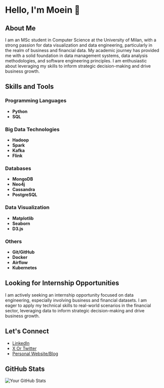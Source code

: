 
# Hello, I'm Moein 👋

## About Me

I am an MSc student in Computer Science at the University of Milan, with a strong passion for data visualization and data engineering, particularly in the realm of business and financial data. My academic journey has provided me with a solid foundation in data management systems, data analysis methodologies, and software engineering principles. I am enthusiastic about leveraging my skills to inform strategic decision-making and drive business growth.

## Skills and Tools

### Programming Languages
- **Python**
- **SQL**

### Big Data Technologies
- **Hadoop**
- **Spark**
- **Kafka**
- **Flink**

### Databases
- **MongoDB**
- **Neo4j**
- **Cassandra**
- **PostgreSQL**

### Data Visualization
- **Matplotlib**
- **Seaborn**
- **D3.js**

### Others
- **Git/GitHub**
- **Docker**
- **Airflow**
- **Kubernetes**

## Looking for Internship Opportunities

I am actively seeking an internship opportunity focused on data engineering, especially involving business and financial datasets. I am eager to apply my technical skills to real-world scenarios in the financial sector, leveraging data to inform strategic decision-making and drive business growth.

## Let's Connect

- [LinkedIn](https://www.linkedin.com/in/moeinghaeini/)
- [X Or Twitter](https://x.com/moeinghaeini)
- [Personal Website/Blog](https://www.moeinghaeini.com/)

## GitHub Stats

![Your GitHub Stats](https://github-readme-stats.vercel.app/api?username=your-github-username&show_icons=true&theme=radical)
